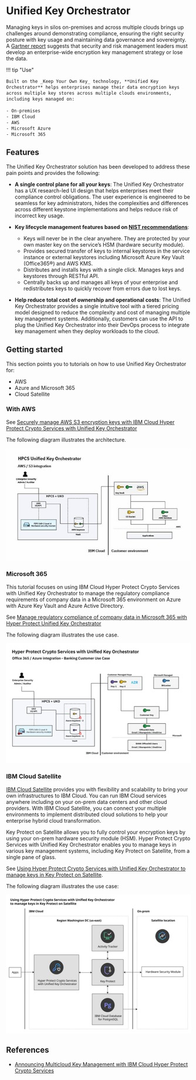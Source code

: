 # Unified Key Orchestrator

Managing keys in silos on-premises and across multiple clouds brings up challenges around demonstrating compliance, ensuring the right security posture with key usage and maintaining data governance and sovereignty. A [Gartner report](https://www.gartner.com/en/documents/3991120/develop-an-enterprisewide-encryption-key-management-stra) suggests that security and risk management leaders must develop an enterprise-wide encryption key management strategy or lose the data.

!!! tip "Use"

    Built on the _Keep Your Own Key_ technology, **Unified Key Orchestrator** helps enterprises manage their data encryption keys across multiple key stores across multiple clouds environments, including keys managed on:
    
    - On-premises
    - IBM Cloud
    - AWS
    - Microsoft Azure
    - Microsoft 365

## Features

The Unified Key Orchestrator solution has been developed to address these pain points and provides the following:

- **A single control plane for all your keys**: The Unified Key Orchestrator has a UX research-led UI design that helps enterprises meet their compliance control obligations. The user experience is engineered to be seamless for key administrators, hides the complexities and differences across different keystone implementations and helps reduce risk of incorrect key usage.
- **Key lifecycle management features based on [NIST recommendations](https://csrc.nist.gov/publications/detail/sp/800-57-part-1/rev-5/final)**:

    - Keys will never be in the clear anywhere. They are protected by your own master key on the service’s HSM (hardware security module).
    - Provides secured transfer of keys to internal keystores in the service instance or external keystores including Microsoft Azure Key Vault (Office365®) and AWS KMS.
    - Distributes and installs keys with a single click. Manages keys and keystores through RESTful API.
    - Centrally backs up and manages all keys of your enterprise and redistributes keys to quickly recover from errors due to lost keys.

- **Help reduce total cost of ownership and operational costs**: The Unified Key Orchestrator provides a single intuitive tool with a tiered pricing model designed to reduce the complexity and cost of managing multiple key management systems. Additionally, customers can use the API to plug the Unified Key Orchestrator into their DevOps process to integrate key management when they deploy workloads to the cloud.

## Getting started

This section points you to tutorials on how to use Unified Key Orchestrator for:

- AWS 
- Azure and Microsoft 365
- Cloud Satellite

### With AWS

See [Securely manage AWS S3 encryption keys with IBM Cloud Hyper Protect Crypto Services with Unified Key Orchestrator](https://developer.ibm.com/tutorials/securely-manage-aws-s3-encryption-keys-with-ibm-cloud-hyper-protect-crypto-services-with-unified-key-orchestrator/?_gl=1*1rrqi9j*_ga*MzIxMDU5Njc3LjE2OTIxOTgwODI.*_ga_FYECCCS21D*MTY5MjM4NTg5NC4xMC4xLjE2OTIzOTgwNzkuMC4wLjA.)

The following diagram illustrates the architecture.

![aws](./media/architecture-aws.jpg)

### Microsoft 365

This tutorial focuses on using IBM Cloud Hyper Protect Crypto Services with Unified Key Orchestrator to manage the regulatory compliance requirements of company data in a Microsoft 365 environment on Azure with Azure Key Vault and Azure Active Directory.

See [Manage regulatory compliance of company data in Microsoft 365 with Hyper Protect Unified Key Orchestrator](https://developer.ibm.com/tutorials/manage-regulatory-compliance-of-company-data-in-microsoft-office-365-in-azure/?_gl=1*1dmhv82*_ga*MzIxMDU5Njc3LjE2OTIxOTgwODI.*_ga_FYECCCS21D*MTY5MjM4NTg5NC4xMC4xLjE2OTIzOTgyMzUuMC4wLjA.)

The following diagram illustrates the use case.

![banking use case](./media/banking.png)

### IBM Cloud Satellite

[IBM Cloud Satellite](https://cloud.ibm.com/docs/satellite?topic=satellite-getting-started) provides you with flexibility and scalability to bring your own infrastructures to IBM Cloud. You can run IBM Cloud services anywhere including on your on-prem data centers and other cloud providers. With IBM Cloud Satellite, you can connect your multiple environments to implement distributed cloud solutions to help your enterprise hybrid cloud transformation. 

Key Protect on Satellite allows you to fully control your encryption keys by using your on-prem hardware security module (HSM). Hyper Protect Crypto Services with Unified Key Orchestrator enables you to manage keys in various key management systems, including Key Protect on Satellite, from a single pane of glass.

See [Using Hyper Protect Crypto Services with Unified Key Orchestrator to manage keys in Key Protect on Satellite](https://cloud.ibm.com/docs/hs-crypto?topic=hs-crypto-tutorial-uko-satellite).

The following diagram illustrates the use case:

![cloud satellite](./media/uko-kp-satellite.svg)

## References

- [Announcing Multicloud Key Management with IBM Cloud Hyper Protect Crypto Services](https://www.ibm.com/blog/announcement/announcing-multicloud-key-management-with-ibm-cloud-hyper-protect-crypto-services/)
